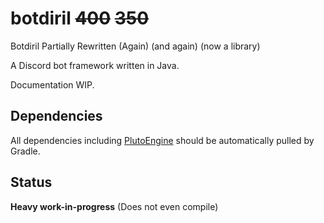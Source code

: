 # botdiril ~~400~~ ~~350~~
Botdiril Partially Rewritten (Again) (and again) (now a library)

A Discord bot framework written in Java.

Documentation WIP.

## Dependencies

All dependencies including [PlutoEngine](https://github.com/493msi/plutoengine/) should
be automatically pulled by Gradle.

## Status

**Heavy work-in-progress** (Does not even compile)